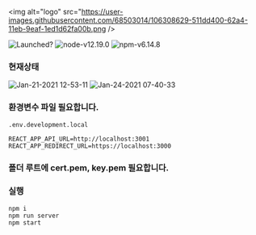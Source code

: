 
<img alt="logo" src="https://user-images.githubusercontent.com/68503014/106308629-511dd400-62a4-11eb-9eaf-1ed1d62fa00b.png />

<img alt="Launched?" src="https://img.shields.io/badge/Maintained%3F-yes!-green.svg" />
<img alt="node-v12.19.0" src="https://img.shields.io/badge/node-v14.15.1 LTS-3f72af" />
<img alt="npm-v6.14.8" src="https://img.shields.io/badge/npm-v6.14.8-aa96da" />


### 현재상태
![Jan-21-2021 12-53-11](https://user-images.githubusercontent.com/22779951/105278032-05a26080-5be8-11eb-8e3f-5db115153dbd.gif)
![Jan-24-2021 07-40-33](https://user-images.githubusercontent.com/22779951/105616083-8e531380-5e17-11eb-9a19-7aed82d1311b.gif)
### 환경변수 파일 필요합니다.

`.env.development.local`
```
REACT_APP_API_URL=http://localhost:3001
REACT_APP_REDIRECT_URL=https://localhost:3000
```

### 폴더 루트에 cert.pem, key.pem 필요합니다.

### 실행
```
npm i
npm run server
npm start
```

